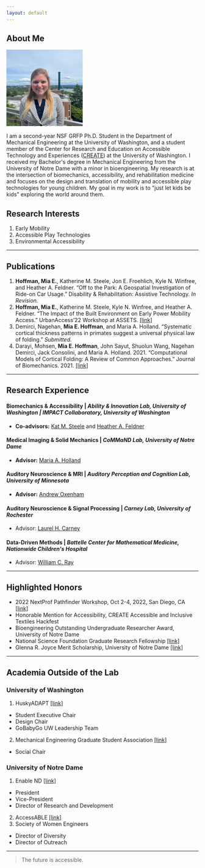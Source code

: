 ```yaml
---
layout: default
---
```


## About Me

<img class="profile-picture" src="headshot-June-2022.jpg" alt = "Mia Hoffman" width = "200"/>

I am a second-year NSF GRFP Ph.D. Student in the Department of Mechanical Engineering at the University of Washington, and a student member of the Center for Research and Education on Accessible Technology and Experiences ([CREATE](https://create.uw.edu/)) at the University of Washington. I received my Bachelor's degree in Mechanical Engineering from the University of Notre Dame with a minor in bioengineering. My research is at the intersection of biomechanics, accessibility, and rehabilitation medicine and focuses on the design and translation of mobility and accessible play technologies for young children. My goal in my work is to "just let kids be kids" exploring the world around them. 

## Research Interests
1. Early Mobility
2. Accessible Play Technologies
3. Environmental Accessibility

---
## Publications

1. **Hoffman, Mia E.**, Katherine M. Steele, Jon E. Froehlich, Kyle N. Winfree, and Heather A. Feldner.  “Off to the Park: A Geospatial Investigation of Ride-on Car Usage.” Disability & Rehabilitation: Assistive Technology. _In Revision._
2. **Hoffman, Mia E.**, Katherine M. Steele, Kyle N. Winfree, and Heather A. Feldner.  “The Impact of the Built Environment on Early Power Mobility Access.” UrbanAccess’22 Workshop at ASSETS. [[link]](https://accessiblecities.github.io/UrbanAccess2022/#accepted-papers)
3. Demirci, Nagehan, **Mia E. Hoffman**, and Maria A. Holland. “Systematic cortical thickness patterns in primates suggest a universal physical law of folding.” _Submitted._
4. Darayi, Mohsen, **Mia E. Hoffman**, John Sayut, Shuolun Wang, Nagehan Demirci, Jack Consolini, and Maria A. Holland. 2021. “Computational Models of Cortical Folding: A Review of Common Approaches.” Journal of Biomechanics. 2021. [[link]](https://doi.org/10.1016/j.jbiomech.2021.110851)

---
## Research Experience
#### Biomechanics & Accessibility | _Ability & Innovation Lab, University of Washington | IMPACT Collaboratory, University of Washington_
- **Co-advisors:** [Kat M. Steele](https://www.me.washington.edu/facultyfinder/kat-m-steele) and [Heather A. Feldner](https://impactco.rehab.washington.edu/team/heather-feldner/)


#### Medical Imaging & Solid Mechanics | _CoMMaND Lab, University of Notre Dame_
- **Advisor:** [Maria A. Holland](https://engineering.nd.edu/faculty/maria-holland/)

#### Auditory Neuroscience & MRI | _Auditory Perception and Cognition Lab, University of Minnesota_
- **Advisor:** [Andrew Oxenham](https://med.umn.edu/bio/ent-faculty/andrew-oxenham)

#### Auditory Neuroscience & Signal Processing | _Carney Lab, University of Rochester_
- Advisor: [Laurel H. Carney](https://www.urmc.rochester.edu/people/27094648-laurel-h-carney)

#### Data-Driven Methods | _Battelle Center for Mathematical Medicine, Nationwide Children's Hospital_
- Advisor: [William C. Ray](https://pediatricsnationwide.org/2022/02/09/featured-researcher-will-ray/)

---
## Highlighted Honors
- 2022 NextProf Pathfinder Workshop, Oct 2-4, 2022, San Diego, CA [[link]](https://jacobsschool.ucsd.edu/news/release/3524)
- Honorable Mention for Accessibility, CREATE Accessible and Inclusive Textiles Hackfest 
- Bioengineering Outstanding Undergraduate Researcher Award, University of Notre Dame
- National Science Foundation Graduate Research Fellowship [[link]](https://engineering.nd.edu/news/engineering-students-receive-2021-nsf-graduate-research-fellowships/)
- Glenna R. Joyce Merit Scholarship, University of Notre Dame [[link]](https://scholars.nd.edu/awards/list-of-awards/glenna-r-joyce-scholarship/)

---
## Academia Outside of the Lab
### University of Washington
1. HuskyADAPT [[link]](https://depts.washington.edu/adaptuw/)
- Student Executive Chair
- Design Chair 
- GoBabyGo UW Leadership Team
2. Mechanical Engineering Graduate Student Association [[link]](https://www.me.washington.edu/gsa)
- Social Chair

### University of Notre Dame
1. Enable ND [[link]](https://sites.google.com/a/nd.edu/enable-nd/home)
- President
- Vice-President
- Director of Research and Development
2. AccessABLE [[link]](https://www.instagram.com/ndaccess_able/)
3. Society of Women Engineers
- Director of Diversity
- Director of Outreach

---
> The future is accessible.
